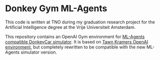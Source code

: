 # Donkey Gym ML-Agents
This code is written at TNO during my graduation research project for the Artificial Intelligence degree at the Vrije Universiteit Amsterdam.

This repository contains an OpenAI Gym environment for [ML-Agents compatible DonkeyCar simulator](https://github.com/vanmil/donkey-simulator-ml-agents). It is based on [Tawn Kramers OpenAI environment](https://github.com/tawnkramer/gym-donkeycar), but completely rewritten to be compatible with the new ML-Agents simulator version.

